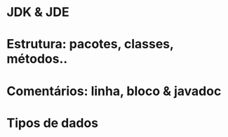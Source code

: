 # JDK & JDE 


# Estrutura: pacotes, classes, métodos.. 


# Comentários: linha, bloco & javadoc


# Tipos de dados
